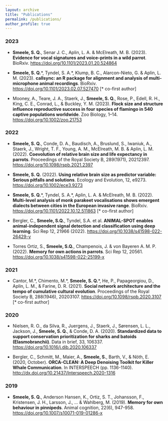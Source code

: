 ```yaml
---
layout: archive
title: "Publications"
permalink: /publications/
author_profile: true
---
```


<script type='text/javascript' src='https://d1bxh8uas1mnw7.cloudfront.net/assets/embed.js'></script>

### 2023
 
- **Smeele, S. Q.**, Senar J. C., Aplin, L. A. & McElreath, M. B. (2023). **Evidence for vocal signatures and voice-prints in a wild parrot**. BioRxiv. <https://doi.org/10.1101/2023.01.20.524864>
  <div class='altmetric-embed' data-doi='10.1101/2023.01.20.524864'></div>
  
- **Smeele, S. Q.**\*, Tyndel, S. A.\*, Klump, B. C., Alarcon-Nieto, G. & Aplin, L. M. (2023). **callsync: an R package for alignment and analysis of multi-microphone animal recordings**. BioRxiv. <https://doi.org/10.1101/2023.02.07.527470> [\* co-first author]
  <div class='altmetric-embed' data-doi='10.1101/2023.02.07.527470'></div>

- Mooney, A., Teare, J. A., Staerk, J., **Smeele, S. Q.**, Rose, P., Edell, R. H., King, C. E., Conrad, L., & Buckley, Y. M. (2023). **Flock size and structure influence reproductive success in four species of flamingo in 540 captive populations worldwide**. Zoo Biology, 1–14. <https://doi.org/10.1002/zoo.21753>
  <div class='altmetric-embed' data-doi='10.1002/zoo.21753'></div>

### 2022

- **Smeele, S. Q.**, Conde, D. A., Baudisch, A., Bruslund, S., Iwaniuk, A., Staerk, J., Wright, T. F., Young, A. M., McElreath, M. B. & Aplin, L. M. (2022). **Coevolution of relative brain size and life expectancy in parrots**. Proceedings of the Royal Society B, 289(1971), 20212397. <https://doi.org/10.1098/rspb.2021.2397> 
  <div class='altmetric-embed' data-doi='10.1098/rspb.2021.2397'></div>
  
- **Smeele, S. Q.** (2022). **Using relative brain size as predictor variable: Serious pitfalls and solutions**. Ecology and Evolution, 12, e9273. <https://doi.org/10.1002/ece3.9273> 
  <div class='altmetric-embed' data-doi='10.1002/ece3.9273'></div>
  
- **Smeele, S. Q.**\*, Tyndel, S. A.\*, Aplin, L. A. & McElreath, M. B. (2022). **Multi-level analysis of monk parakeet vocalisations shows emergent dialects between cities in the European invasive range**. BioRxiv. <https://doi.org/10.1101/2022.10.12.511863> [\* co-first author]
  <div class='altmetric-embed' data-doi='10.1101/2022.10.12.511863'></div>
  
- Bergler, C., **Smeele, S.Q.**, Tyndel, S.A. et al. **ANIMAL-SPOT enables animal-independent signal detection and classification using deep learning**. Sci Rep 12, 21966 (2022). <https://doi.org/10.1038/s41598-022-26429-y>
  <div class='altmetric-embed' data-doi='10.1038/s41598-022-26429-y'></div>
  
- Torres Ortiz, S., **Smeele, S.Q.**, Champenois, J. & von Bayeren A. M. P. (2022). **Memory for own actions in parrots**. Sci Rep 12, 20561. <https://doi.org/10.1038/s41598-022-25199-x>
  <div class='altmetric-embed' data-doi='10.1038/s41598-022-25199-x'></div>

### 2021

- Cantor, M.\*, Chimento, M.\*, **Smeele, S. Q.**\*, He, P., Papageorgiou, D., Aplin, L. M., & Farine, D. R. (2021). **Social network architecture and the tempo of cumulative cultural evolution**. Proceedings of the Royal Society B, 288(1946), 20203107. <https://doi.org/10.1098/rspb.2020.3107> [\* co-first author] 
  <div class='altmetric-embed' data-doi='10.1098/rspb.2020.3107'></div>
  
### 2020

- Nielsen, R. O., da Silva, R., Juergens, J., Staerk, J., Sørensen, L. L., Jackson, J., **Smeele, S. Q.**, & Conde, D. A. (2020). **Standardized data to support conservation prioritization for sharks and batoids (Elasmobranchii)**. Data in brief, 33, 106337. <https://doi.org/10.1016/j.dib.2020.106337> 
  <div class='altmetric-embed' data-doi='10.1016/j.dib.2020.106337'></div>

- Bergler, C., Schmitt, M., Maier, A., **Smeele, S.**, Barth, V., & Nöth, E. (2020, October). **ORCA-CLEAN: A Deep Denoising Toolkit for Killer Whale Communication**. In INTERSPEECH (pp. 1136-1140). <http://dx.doi.org/10.21437/Interspeech.2020-1316> 
    <div class='altmetric-embed' data-doi='10.21437/Interspeech.2020-1316'></div>

### 2019

- **Smeele, S. Q.**, Anderson Hansen, K., Ortiz, S. T., Johansson, F., Kristensen, J. H., Larsson, J., ... & Wahlberg, M. (2019). **Memory for own behaviour in pinnipeds**. Animal cognition, 22(6), 947-958. <https://doi.org/10.1007/s10071-019-01286-x> 
  <div class='altmetric-embed' data-doi='10.1007/s10071-019-01286-x'></div>